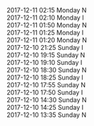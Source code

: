 2017-12-11 02:15 Monday  N  
2017-12-11 02:10 Monday  I  
2017-12-11 01:50 Monday  N  
2017-12-11 01:25 Monday  I  
2017-12-11 01:20 Monday  N  
2017-12-10 21:25 Sunday  I  
2017-12-10 19:15 Sunday  N  
2017-12-10 19:10 Sunday  I  
2017-12-10 18:30 Sunday  N  
2017-12-10 18:25 Sunday  I  
2017-12-10 17:55 Sunday  N  
2017-12-10 17:50 Sunday  I  
2017-12-10 14:30 Sunday  N  
2017-12-10 14:25 Sunday  I  
2017-12-10 13:35 Sunday  N  

